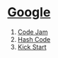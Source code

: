 # [Google](https://codingcompetitions.withgoogle.com)

1. [Code Jam](https://codingcompetitions.withgoogle.com/codejam)
2. [Hash Code](https://codingcompetitions.withgoogle.com/hashcode)
3. [Kick Start](https://codingcompetitions.withgoogle.com/kickstart)
